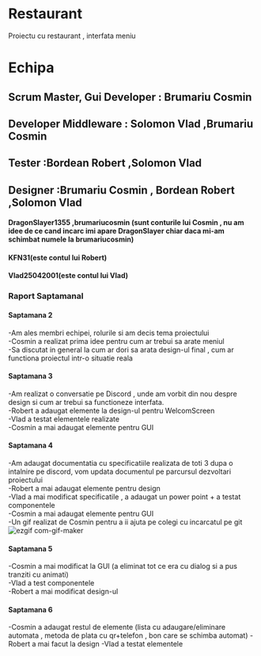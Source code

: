# Restaurant

Proiectu cu restaurant , interfata meniu

# Echipa

  ## Scrum Master, Gui Developer : Brumariu Cosmin
  ## Developer Middleware : Solomon Vlad ,Brumariu Cosmin
  ## Tester :Bordean Robert ,Solomon Vlad
  ## Designer :Brumariu Cosmin , Bordean Robert ,Solomon Vlad
  #### DragonSlayer1355 ,brumariucosmin (sunt conturile lui Cosmin , nu am idee de ce cand incarc imi apare DragonSlayer chiar daca mi-am schimbat numele la brumariucosmin)
  #### KFN31(este contul lui Robert)
  #### Vlad25042001(este contul lui Vlad)
### Raport Saptamanal

#### Saptamana 2

  -Am ales membri echipei, rolurile si am decis tema proiectului <br>
  -Cosmin a realizat prima idee pentru cum ar trebui sa arate meniul <br>
  -Sa discutat in general la cum ar dori sa arata design-ul final , cum ar functiona proiectul intr-o situatie reala

#### Saptamana 3

  -Am realizat o conversatie pe Discord , unde am vorbit din nou despre design si cum ar trebui sa functioneze interfata. <br>
  -Robert a adaugat elemente la design-ul pentru WelcomScreen <br>
  -Vlad a testat elementele realizate <br>
  -Cosmin a mai adaugat elemente pentru GUI 

#### Saptamana 4
  -Am adaugat documentatia cu specificatiile realizata de toti 3 dupa o intalnire pe discord, vom updata documentul pe parcursul dezvoltari proiectului <br>
  -Robert a mai adaugat elemente pentru design <br>
  -Vlad a mai modificat specificatile , a adaugat un power point + a testat componentele <br>
  -Cosmin a mai adaugat elemente pentru GUI <br>
  -Un gif realizat de Cosmin pentru a ii ajuta pe colegi cu incarcatul pe git <br>
  ![ezgif com-gif-maker](https://github.com/etc-sea/Restaurant/assets/106124168/512f4f66-adfd-44be-b8a9-fff2f294ec80)

#### Saptamana 5
-Cosmin a mai modificat la GUI (a eliminat tot ce era cu dialog si a pus tranziti cu animati) <br>
-Vlad a test componentele <br>
-Robert a mai modificat design-ul

#### Saptamana 6
-Cosmin a adaugat restul de elemente (lista cu adaugare/eliminare automata , metoda de plata cu qr+telefon , bon care se schimba automat)
-Robert a mai facut la design
-Vlad a testat elementele 

  

